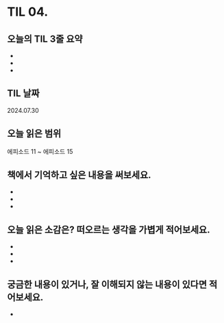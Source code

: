 # TIL 04. 


## 오늘의 TIL 3줄 요약

- 
- 
- 

## TIL 날짜

2024.07.30


## 오늘 읽은 범위

에피소드 11 ~ 에피소드 15


## 책에서 기억하고 싶은 내용을 써보세요.

-  
- 
- 


## 오늘 읽은 소감은? 떠오르는 생각을 가볍게 적어보세요.
    
- 
- 
- 


## 궁금한 내용이 있거나, 잘 이해되지 않는 내용이 있다면 적어보세요.

- 
